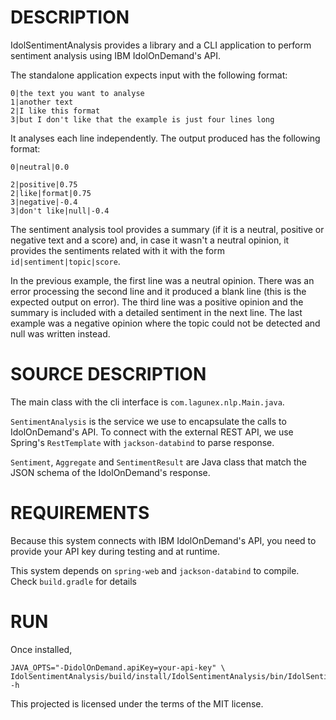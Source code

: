 DESCRIPTION
===========

IdolSentimentAnalysis provides a library and a CLI application to perform sentiment analysis using
IBM IdolOnDemand's API.

The standalone application expects input with the following format:

    0|the text you want to analyse
    1|another text
    2|I like this format
    3|but I don't like that the example is just four lines long

It analyses each line independently. The output produced has the following format:

    0|neutral|0.0
    
    2|positive|0.75
    2|like|format|0.75
    3|negative|-0.4
    3|don't like|null|-0.4

The sentiment analysis tool provides a summary (if it is a neutral, positive or negative text and a score) and,
in case it wasn't a neutral opinion, it provides the sentiments related with it with the form
`id|sentiment|topic|score`.

In the previous example, the first line was a neutral opinion. There was an error processing the second line and it
produced a blank line (this is the expected output on error). The third line was a positive opinion and the summary
is included with a detailed sentiment in the next line. The last example was a negative opinion where the topic
could not be detected and null was written instead.

SOURCE DESCRIPTION
==================

The main class with the cli interface is `com.lagunex.nlp.Main.java`.

`SentimentAnalysis` is the service we use to encapsulate the calls to IdolOnDemand's API.
To connect with the external REST API, we use Spring's `RestTemplate` with `jackson-databind` to parse response.
 
`Sentiment`, `Aggregate` and `SentimentResult` are Java class that match the JSON schema of the IdolOnDemand's response.

REQUIREMENTS
============

Because this system connects with IBM IdolOnDemand's API, you need to provide your API key during testing and at
runtime.

This system depends on `spring-web` and `jackson-databind` to compile. Check `build.gradle` for details

RUN
===

Once installed,

    JAVA_OPTS="-DidolOnDemand.apiKey=your-api-key" \
    IdolSentimentAnalysis/build/install/IdolSentimentAnalysis/bin/IdolSentimentAnalysis -h

This projected is licensed under the terms of the MIT license.